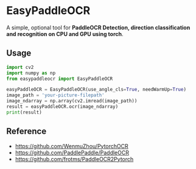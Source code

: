 # EasyPaddleOCR
A simple, optional tool for **PaddleOCR Detection, direction classification and recognition on CPU and GPU using torch**.

## Usage
```python
import cv2
import numpy as np
from easypaddleocr import EasyPaddleOCR

easyPaddleOCR = EasyPaddleOCR(use_angle_cls=True, needWarmUp=True)
image_path = 'your-picture-filepath'
image_ndarray = np.array(cv2.imread(image_path))
result = easyPaddleOCR.ocr(image_ndarray)
print(result)
```

## Reference
- https://github.com/WenmuZhou/PytorchOCR
- https://github.com/PaddlePaddle/PaddleOCR
- https://github.com/frotms/PaddleOCR2Pytorch
